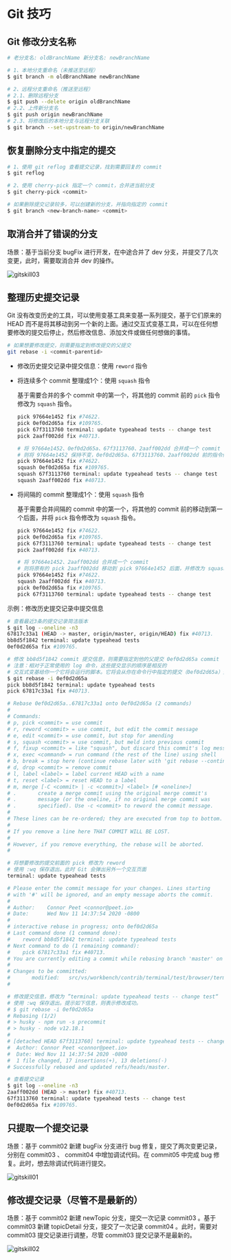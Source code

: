 # Git 技巧

## Git 修改分支名称

``` bash
# 老分支名: oldBranchName 新分支名: newBranchName

# 1、本地分支重命名（未推送至远程）
$ git branch -m oldBranchName newBranchName

# 2、远程分支重命名（推送至远程）
# 2.1、删除远程分支
$ git push --delete origin oldBranchName
# 2.2、上传新分支名
$ git push origin newBranchName
# 2.3、将修改后的本地分支与远程分支关联
$ git branch --set-upstream-to origin/newBranchName
```

## 恢复删除分支中指定的提交

``` bash
# 1、使用 git reflog 查看提交记录，找到需要回复的 commit
$ git reflog

# 2、使用 cherry-pick 指定一个 commit，合并进当前分支
$ git cherry-pick <commit>

# 如果删除提交记录较多，可以创建新的分支，并指向指定的 commit
$ git branch <new-branch-name> <commit>
```

## 取消合并了错误的分支

场景：基于当前分支 bugFix 进行开发，在中途合并了 dev 分支，并提交了几次变更，此时，需要取消合并 dev 的操作。

![gitskill03](./files/images/gitskill03.drawio.png)

## 整理历史提交记录

Git 没有改变历史的工具，可以使用变基工具来变基一系列提交，基于它们原来的 HEAD 而不是将其移动到另一个新的上面。通过交互式变基工具，可以在任何想要修改的提交后停止，然后修改信息、添加文件或做任何想做的事情。

``` bash
# 如果想要修改提交，则需要指定到修改提交的父提交
git rebase -i <commit-parentid>
```

+ 修改历史提交记录中提交信息：使用 `reword` 指令
+ 将连续多个 commit 整理成1个：使用 `squash` 指令
  
  基于需要合并的多个 commit 中的第一个，将其他的 commit 前的 `pick` 指令修改为 `squash` 指令。

  ``` bash
  pick 97664e1452 fix #74622.
  pick 0ef0d2d65a fix #109765.
  pick 67f3113760 terminal: update typeahead tests -- change test
  pick 2aaff002dd fix #40713.
  
  # 将 97664e1452、0ef0d2d65a、67f3113760、2aaff002dd 合并成一个 commit
  # 则将 97664e1452 保持不变，0ef0d2d65a、67f3113760、2aaff002dd 前的指令修改为 squash
  pick 97664e1452 fix #74622.
  squash 0ef0d2d65a fix #109765.
  squash 67f3113760 terminal: update typeahead tests -- change test
  squash 2aaff002dd fix #40713.
  ```

+ 将间隔的 commit 整理成1个：使用 `squash` 指令

  基于需要合并间隔的 commit 中的第一个，将其他的 commit 前的移动到第一个后面，并将 `pick` 指令修改为 `squash` 指令。

  ``` bash
  pick 97664e1452 fix #74622.
  pick 0ef0d2d65a fix #109765.
  pick 67f3113760 terminal: update typeahead tests -- change test
  pick 2aaff002dd fix #40713.
  
  # 将 97664e1452、2aaff002dd 合并成一个 commit
  # 则将原有的 pick 2aaff002dd 移动到 pick 97664e1452 后面，并修改为 squash 2aaff002dd
  pick 97664e1452 fix #74622.
  squash 2aaff002dd fix #40713.
  pick 0ef0d2d65a fix #109765.
  pick 67f3113760 terminal: update typeahead tests -- change test
  ```

示例：修改历史提交记录中提交信息

``` bash
# 查看最近3条的提交记录简洁版本
$ git log --oneline -n3
67817c33a1 (HEAD -> master, origin/master, origin/HEAD) fix #40713.
bb8d5f1842 terminal: update typeahead tests
0ef0d2d65a fix #109765.

# 修改 bb8d5f1842 commit 提交信息，则需要指定到他的父提交 0ef0d2d65a commit
# 注意：相对于正常使用的 log 命令，这些提交显示的顺序是相反的
# 交互式变基给你一个它将会运行的脚本。它将会从你在命令行中指定的提交（0ef0d2d65a）开始，从上到下的依次重演每一个提交引入的修改。
$ git rebase -i 0ef0d2d65a
pick bb8d5f1842 terminal: update typeahead tests
pick 67817c33a1 fix #40713.

# Rebase 0ef0d2d65a..67817c33a1 onto 0ef0d2d65a (2 commands)
#
# Commands:
# p, pick <commit> = use commit
# r, reword <commit> = use commit, but edit the commit message
# e, edit <commit> = use commit, but stop for amending
# s, squash <commit> = use commit, but meld into previous commit
# f, fixup <commit> = like "squash", but discard this commit's log message
# x, exec <command> = run command (the rest of the line) using shell
# b, break = stop here (continue rebase later with 'git rebase --continue')
# d, drop <commit> = remove commit
# l, label <label> = label current HEAD with a name
# t, reset <label> = reset HEAD to a label
# m, merge [-C <commit> | -c <commit>] <label> [# <oneline>]
# .       create a merge commit using the original merge commit's
# .       message (or the oneline, if no original merge commit was
# .       specified). Use -c <commit> to reword the commit message.
#
# These lines can be re-ordered; they are executed from top to bottom.
#
# If you remove a line here THAT COMMIT WILL BE LOST.
#
# However, if you remove everything, the rebase will be aborted.
#

# 将想要修改的提交前面的 pick 修改为 reword
# 使用 :wq 保存退出。此时 Git 会弹出另外一个交互页面
terminal: update typeahead tests

# Please enter the commit message for your changes. Lines starting
# with '#' will be ignored, and an empty message aborts the commit.
#
# Author:    Connor Peet <connor@peet.io>
# Date:      Wed Nov 11 14:37:54 2020 -0800
#
# interactive rebase in progress; onto 0ef0d2d65a
# Last command done (1 command done):
#    reword bb8d5f1842 terminal: update typeahead tests
# Next command to do (1 remaining command):
#    pick 67817c33a1 fix #40713.
# You are currently editing a commit while rebasing branch 'master' on '0ef0d2d65a'.
#
# Changes to be committed:
#       modified:   src/vs/workbench/contrib/terminal/test/browser/terminalTypeahead.test.ts
#

# 修改提交信息，修改为 ”terminal: update typeahead tests -- change test“
# 使用 :wq 保存退出。提示如下信息，则表示修改成功。
# $ git rebase -i 0ef0d2d65a
# Rebasing (1/2)
# > husky - npm run -s precommit
# > husky - node v12.18.1
#
# [detached HEAD 67f3113760] terminal: update typeahead tests -- change test
#  Author: Connor Peet <connor@peet.io>
#  Date: Wed Nov 11 14:37:54 2020 -0800
#  1 file changed, 17 insertions(+), 13 deletions(-)
# Successfully rebased and updated refs/heads/master.

# 查看提交记录
$ git log --oneline -n3
2aaff002dd (HEAD -> master) fix #40713.
67f3113760 terminal: update typeahead tests -- change test
0ef0d2d65a fix #109765.
```

## 只提取一个提交记录

场景：基于 commit02 新建 bugFix 分支进行 bug 修复，提交了两次变更记录，分别在 commit03 、 commit04 中增加调试代码。在 commit05 中完成 bug 修复。此时，想去除调试代码进行提交。

![gitskill01](./files/images/gitskill01.drawio.png)

## 修改提交记录（尽管不是最新的）

场景：基于 commit02 新建 newTopic 分支，提交一次记录 commit03 。基于 commit03 新建 topicDetail 分支，提交了一次记录 commit04 。此时，需要对 commit03 提交记录进行调整，尽管 commit03 提交记录不是最新的。

![gitskill02](./files/images/gitskill02.drawio.png)
